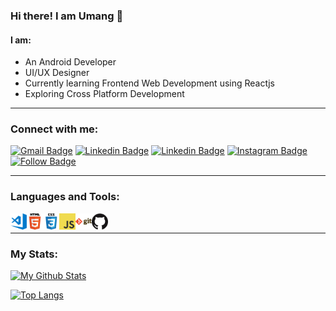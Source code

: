### Hi there! I am Umang :wave:

#### I am:
* An Android Developer
* UI/UX Designer
* Currently learning Frontend Web Development using Reactjs
* Exploring Cross Platform Development

***

### Connect with me:

[![Gmail Badge](https://img.shields.io/badge/-Gmail-c44038?logo=Gmail&logoColor=white)](mailto:umangsinha12@gmail.com "Connect via Email")
[![Linkedin Badge](https://img.shields.io/badge/-LinkedIn-2867B2?logo=Linkedin&logoColor=white)](https://www.linkedin.com/in/umang-sinha/ "Connect on LinkedIn")
[![Linkedin Badge](https://img.shields.io/badge/-Twitter-00acee?logo=Twitter&logoColor=white)](https://twitter.com/umangsinha_/ "Connect via Twitter")
[![Instagram Badge](https://img.shields.io/badge/-Instagram-fe4164?logo=Instagram&logoColor=white)](https://www.instagram.com/umang__._/ "Connect via Instagram")
[![Follow Badge](https://img.shields.io/badge/-Github-333333?logo=GitHub&logoColor=white)](https://github.com/umang-sinha/?tab=follow "Follow on GitHub")

***

### Languages and Tools:

<img align="left" alt="Visual Studio Code" width="26px" src="https://raw.githubusercontent.com/github/explore/80688e429a7d4ef2fca1e82350fe8e3517d3494d/topics/visual-studio-code/visual-studio-code.png" />
<img align="left" alt="HTML5" width="26px" src="https://raw.githubusercontent.com/github/explore/80688e429a7d4ef2fca1e82350fe8e3517d3494d/topics/html/html.png" />
<img align="left" alt="CSS3" width="26px" src="https://raw.githubusercontent.com/github/explore/80688e429a7d4ef2fca1e82350fe8e3517d3494d/topics/css/css.png" />
<img align="left" alt="JavaScript" width="26px" src="https://raw.githubusercontent.com/github/explore/80688e429a7d4ef2fca1e82350fe8e3517d3494d/topics/javascript/javascript.png" />
<img align="left" alt="Git" width="26px" src="https://raw.githubusercontent.com/github/explore/80688e429a7d4ef2fca1e82350fe8e3517d3494d/topics/git/git.png" />
<img align="left" alt="GitHub" width="26px" src="https://raw.githubusercontent.com/github/explore/78df643247d429f6cc873026c0622819ad797942/topics/github/github.png" />
<img />

***

### My Stats:

[![My Github Stats](https://github-readme-stats.vercel.app/api?username=umang-sinha&show_icons=true&hide_border=tru&&theme=dark&hide=stars&count_private=true)](https://github.com/umang-sinha?tab=follow)


[![Top Langs](https://github-readme-stats.vercel.app/api/top-langs/?username=umang-sinha&langs_count=8&layout=compact)](https://github.com/umang-sinha/github-readme-stats)
